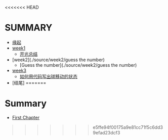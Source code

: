 <<<<<<< HEAD
# SUMMARY

* [缘起](/source/begin.md)
* [week1](./source/week1/openmind.md)
  * [开光总结](./source/week1/openmind.md)
* [week2](./source/week2/guess the number)
  * [Guess the number](./source/week2/guess the number)
* [week3](./source/week3/couresra_week4_noting)
  * [如何用代码写出球移动的状态](./source/week3/couresra_week4_noting.md)
* [结尾]
=======
# Summary
* [First Chapter](chapter1.md)
>>>>>>> e5ffe94f00175a9e81cc71f5c6dd39efad23dcf3
